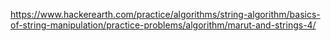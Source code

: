 https://www.hackerearth.com/practice/algorithms/string-algorithm/basics-of-string-manipulation/practice-problems/algorithm/marut-and-strings-4/

